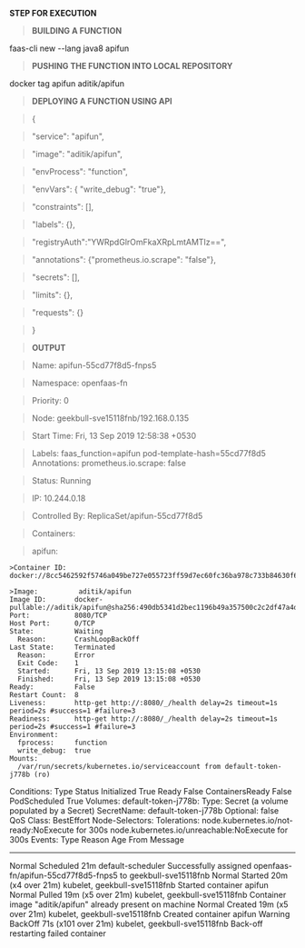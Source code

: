 **STEP FOR EXECUTION**
>**BUILDING A FUNCTION**

faas-cli new --lang java8 apifun

>**PUSHING THE FUNCTION INTO LOCAL REPOSITORY**

docker tag apifun aditik/apifun

>**DEPLOYING A FUNCTION USING API**

>{

> "service": "apifun",

>  "image": "aditik/apifun",

>  "envProcess": "function",

>  "envVars": { "write_debug": "true"},

>  "constraints": [],

>  "labels": {},

>  "registryAuth":"YWRpdGlrOmFkaXRpLmtAMTIz==",

> "annotations": {"prometheus.io.scrape": "false"},

>  "secrets": [],

> "limits": {},

>  "requests": {}

>}

>**OUTPUT**

>Name:           apifun-55cd77f8d5-fnps5

>Namespace:      openfaas-fn

>Priority:       0

>Node:           geekbull-sve15118fnb/192.168.0.135

>Start Time:     Fri, 13 Sep 2019 12:58:38 +0530

>Labels:         faas_function=apifun
                pod-template-hash=55cd77f8d5
>Annotations:    prometheus.io.scrape: false

>Status:         Running

>IP:             10.244.0.18

>Controlled By:  ReplicaSet/apifun-55cd77f8d5

>Containers:
  
  >apifun:
    
    >Container ID:   docker://8cc5462592f5746a049be727e055723ff59d7ec60fc36ba978c733b84630f642
    
    >Image:          aditik/apifun
    Image ID:       docker-pullable://aditik/apifun@sha256:490db5341d2bec1196b49a357500c2c2df47a4d161ddb5e13ade360ff1c2824c
    Port:           8080/TCP
    Host Port:      0/TCP
    State:          Waiting
      Reason:       CrashLoopBackOff
    Last State:     Terminated
      Reason:       Error
      Exit Code:    1
      Started:      Fri, 13 Sep 2019 13:15:08 +0530
      Finished:     Fri, 13 Sep 2019 13:15:08 +0530
    Ready:          False
    Restart Count:  8
    Liveness:       http-get http://:8080/_/health delay=2s timeout=1s period=2s #success=1 #failure=3
    Readiness:      http-get http://:8080/_/health delay=2s timeout=1s period=2s #success=1 #failure=3
    Environment:
      fprocess:     function
      write_debug:  true
    Mounts:
      /var/run/secrets/kubernetes.io/serviceaccount from default-token-j778b (ro)
Conditions:
  Type              Status
  Initialized       True 
  Ready             False 
  ContainersReady   False 
  PodScheduled      True 
Volumes:
  default-token-j778b:
    Type:        Secret (a volume populated by a Secret)
    SecretName:  default-token-j778b
    Optional:    false
QoS Class:       BestEffort
Node-Selectors:  <none>
Tolerations:     node.kubernetes.io/not-ready:NoExecute for 300s
                 node.kubernetes.io/unreachable:NoExecute for 300s
Events:
  Type     Reason     Age                  From                           Message
  ----     ------     ----                 ----                           -------
  Normal   Scheduled  21m                  default-scheduler              Successfully assigned openfaas-fn/apifun-55cd77f8d5-fnps5 to geekbull-sve15118fnb
  Normal   Started    20m (x4 over 21m)    kubelet, geekbull-sve15118fnb  Started container apifun
  Normal   Pulled     19m (x5 over 21m)    kubelet, geekbull-sve15118fnb  Container image "aditik/apifun" already present on machine
  Normal   Created    19m (x5 over 21m)    kubelet, geekbull-sve15118fnb  Created container apifun
  Warning  BackOff    71s (x101 over 21m)  kubelet, geekbull-sve15118fnb  Back-off restarting failed container


